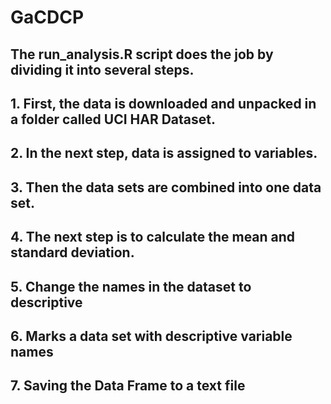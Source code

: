 # GaCDCP
## The run_analysis.R script does the job by dividing it into several steps.

## 1. First, the data is downloaded and unpacked in a folder called UCI HAR Dataset.

## 2. In the next step, data is assigned to variables.

## 3. Then the data sets are combined into one data set.

## 4. The next step is to calculate the mean and standard deviation.

## 5. Change the names in the dataset to descriptive

## 6. Marks a data set with descriptive variable names

## 7. Saving the Data Frame to a text file
